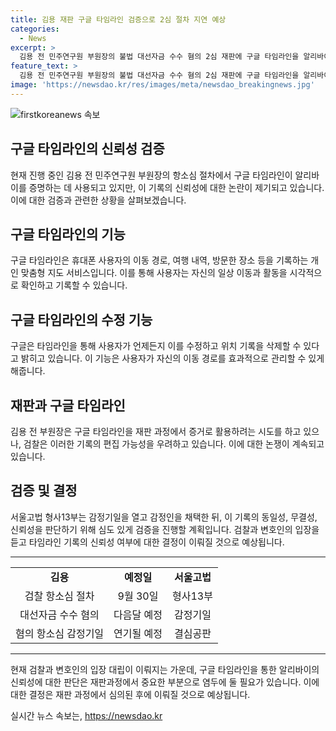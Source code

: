 ```yaml
---
title: 김용 재판 구글 타임라인 검증으로 2심 절차 지연 예상
categories:
  - News
excerpt: >
  김용 전 민주연구원 부원장의 불법 대선자금 수수 혐의 2심 재판에 구글 타임라인을 알리바이 증빙으로 활용하려 했으나, 검찰은 타임라인의 신뢰성을 반박하며 항소심 절차를 늦추고 있다. 현재 감정기일을 열고 감정인을 채택한 뒤 결정될 예정이며, 이에 따라 결심공판은 연기될 전망이다. 이에 대해 재판부는 지연 우려를 보이지만, 감정인을 채택한 이상 어느 정도 시간이 소요될 것이라며 지연되는 것은 아니라고 설명했다.
feature_text: >
  김용 전 민주연구원 부원장의 불법 대선자금 수수 혐의 2심 재판에 구글 타임라인을 알리바이 증빙으로 활용하려 했으나, 검찰은 타임라인의 신뢰성을 반박하며 항소심 절차를 늦추고 있다. 현재 감정기일을 열고 감정인을 채택한 뒤 결정될 예정이며, 이에 따라 결심공판은 연기될 전망이다. 이에 대해 재판부는 지연 우려를 보이지만, 감정인을 채택한 이상 어느 정도 시간이 소요될 것이라며 지연되는 것은 아니라고 설명했다.
image: 'https://newsdao.kr/res/images/meta/newsdao_breakingnews.jpg'
---
```


<p><img src="https://newsdao.kr/res/images/meta/newsdao_breakingnews.jpg" alt="firstkoreanews 속보" /></p>

<h2 data-ke-size="size26">구글 타임라인의 신뢰성 검증</h2>

<p data-ke-size="size16">현재 진행 중인 김용 전 민주연구원 부원장의 항소심 절차에서 구글 타임라인이 알리바이를 증명하는 데 사용되고 있지만, 이 기록의 신뢰성에 대한 논란이 제기되고 있습니다. 이에 대한 검증과 관련한 상황을 살펴보겠습니다.</p>

<h2 data-ke-size="size26">구글 타임라인의 기능</h2>

<p data-ke-size="size16">구글 타임라인은 휴대폰 사용자의 이동 경로, 여행 내역, 방문한 장소 등을 기록하는 개인 맞춤형 지도 서비스입니다. 이를 통해 사용자는 자신의 일상 이동과 활동을 시각적으로 확인하고 기록할 수 있습니다.</p>

<h2 data-ke-size="size26">구글 타임라인의 수정 기능</h2>

<p data-ke-size="size16">구글은 타임라인을 통해 사용자가 언제든지 이를 수정하고 위치 기록을 삭제할 수 있다고 밝히고 있습니다. 이 기능은 사용자가 자신의 이동 경로를 효과적으로 관리할 수 있게 해줍니다.</p>

<h2 data-ke-size="size26">재판과 구글 타임라인</h2>

<p data-ke-size="size16">김용 전 부원장은 구글 타임라인을 재판 과정에서 증거로 활용하려는 시도를 하고 있으나, 검찰은 이러한 기록의 편집 가능성을 우려하고 있습니다. 이에 대한 논쟁이 계속되고 있습니다.</p>

<h2 data-ke-size="size26">검증 및 결정</h2>

<p data-ke-size="size16">서울고법 형사13부는 감정기일을 열고 감정인을 채택한 뒤, 이 기록의 동일성, 무결성, 신뢰성을 판단하기 위해 심도 있게 검증을 진행할 계획입니다. 검찰과 변호인의 입장을 듣고 타임라인 기록의 신뢰성 여부에 대한 결정이 이뤄질 것으로 예상됩니다.</p>

<hr>

<table>
    <tr>
        <td style="text-align: center; height: 17px;"><b>김용</b></td>
        <td style="text-align: center; height: 17px;"><b>예정일</b></td>
        <td style="text-align: center; height: 17px;"><b>서울고법</b></td>
    </tr>
    <tr>
        <td style="text-align: center; height: 17px;">검찰 항소심 절차</td>
        <td style="text-align: center; height: 17px;">9월 30일</td>
        <td style="text-align: center; height: 17px;">형사13부</td>
    </tr>
    <tr>
        <td style="text-align: center; height: 17px;">대선자금 수수 혐의</td>
        <td style="text-align: center; height: 17px;">다음달 예정</td>
        <td style="text-align: center; height: 17px;">감정기일</td>
    </tr>
    <tr>
        <td style="text-align: center; height: 17px;">혐의 항소심 감정기일</td>
        <td style="text-align: center; height: 17px;">연기될 예정</td>
        <td style="text-align: center; height: 17px;">결심공판</td>
    </tr>
</table>

<hr>

<p data-ke-size="size16">현재 검찰과 변호인의 입장 대립이 이뤄지는 가운데, 구글 타임라인을 통한 알리바이의 신뢰성에 대한 판단은 재판과정에서 중요한 부분으로 염두에 둘 필요가 있습니다. 이에 대한 결정은 재판 과정에서 심의된 후에 이뤄질 것으로 예상됩니다.</p>
실시간 뉴스 속보는, <a href="https://newsdao.kr" rel="dofollow">https://newsdao.kr</a>


